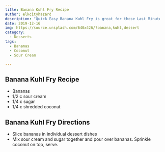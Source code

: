 ```yaml
---
title: Banana Kuhl Fry Recipe
author: elkcityhazard
description: "Quick Easy Banana Kuhl Fry is great for those Last Minute Desserts. Simply cut Bananas and Place in Dish with Sour Cream, Sugar and Coconut. Banana Kuhl Fry for Dessert!"
date: 2019-12-16
img: https://source.unsplash.com/640x426/?banana,kuhl,dessert
category:
  - Desserts
tags:
  - Bananas
  - Coconut
  - Sour Cream

---
```


## Banana Kuhl Fry Recipe

  * Bananas
  * 1/2 c sour cream
  * 1/4 c sugar
  * 1/4 c shredded coconut

## Banana Kuhl Fry Directions

  * Slice bananas in individual dessert dishes
  * Mix sour cream and sugar together and pour over bananas. Sprinkle coconut on top, serve.

 [1]: /wordpress/dessert-recipes/